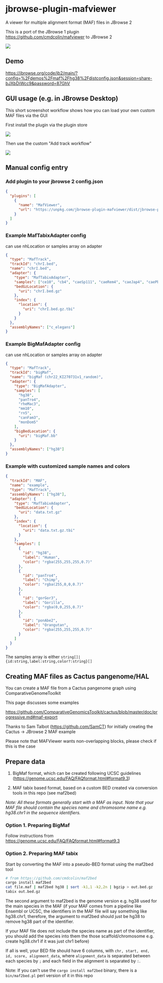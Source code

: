 # jbrowse-plugin-mafviewer

A viewer for multiple alignment format (MAF) files in JBrowse 2

This is a port of the JBrowse 1 plugin https://github.com/cmdcolin/mafviewer to
JBrowse 2

![](img/1.png)

## Demo

https://jbrowse.org/code/jb2/main/?config=%2Fdemos%2Fmaf%2Fhg38%2Fdistconfig.json&session=share-bJXbDiWcc9&password=87GhV

## GUI usage (e.g. in JBrowse Desktop)

This short screenshot workflow shows how you can load your own custom MAF files
via the GUI

First install the plugin via the plugin store

![](img/3.png)

Then use the custom "Add track workflow"

![](img/2.png)

## Manual config entry

### Add plugin to your jbrowse 2 config.json

```json
{
  "plugins": [
    {
      "name": "MafViewer",
      "url": "https://unpkg.com/jbrowse-plugin-mafviewer/dist/jbrowse-plugin-mafviewer.umd.production.min.js"
    }
  ]
}
```

### Example MafTabixAdapter config

can use nhLocation or samples array on adapter

```json
{
  "type": "MafTrack",
  "trackId": "chrI.bed",
  "name": "chrI.bed",
  "adapter": {
    "type": "MafTabixAdapter",
    "samples": ["ce10", "cb4", "caeSp111", "caeRem4", "caeJap4", "caePb3"],
    "bedGzLocation": {
      "uri": "chrI.bed.gz"
    },
    "index": {
      "location": {
        "uri": "chrI.bed.gz.tbi"
      }
    }
  },
  "assemblyNames": ["c_elegans"]
}
```

### Example BigMafAdapter config

can use nhLocation or samples array on adapter

```json
{
  "type": "MafTrack",
  "trackId": "bigMaf",
  "name": "bigMaf (chr22_KI270731v1_random)",
  "adapter": {
    "type": "BigMafAdapter",
    "samples": [
      "hg38",
      "panTro4",
      "rheMac3",
      "mm10",
      "rn5",
      "canFam3",
      "monDom5"
    ],
    "bigBedLocation": {
      "uri": "bigMaf.bb"
    }
  },
  "assemblyNames": ["hg38"]
}
```

### Example with customized sample names and colors

```json
{
  "trackId": "MAF",
  "name": "example",
  "type": "MafTrack",
  "assemblyNames": ["hg38"],
  "adapter": {
    "type": "MafTabixAdapter",
    "bedGzLocation": {
      "uri": "data.txt.gz"
    },
    "index": {
      "location": {
        "uri": "data.txt.gz.tbi"
      }
    },
    "samples": [
      {
        "id": "hg38",
        "label": "Human",
        "color": "rgba(255,255,255,0.7)"
      },
      {
        "id": "panTro4",
        "label": "Chimp",
        "color": "rgba(255,0,0,0.7)"
      },
      {
        "id": "gorGor3",
        "label": "Gorilla",
        "color": "rgba(0,0,255,0.7)"
      },
      {
        "id": "ponAbe2",
        "label": "Orangutan",
        "color": "rgba(255,255,255,0.7)"
      }
    ]
  }
}
```

The samples array is either `string[]|{id:string,label:string,color?:string}[]`

## Creating MAF files as Cactus pangenome/HAL

You can create a MAF file from a Cactus pangenome graph using
ComparativeGenomeToolkit

This page discusses some examples

https://github.com/ComparativeGenomicsToolkit/cactus/blob/master/doc/progressive.md#maf-export

Thanks to Sam Talbot (https://github.com/SamCT) for initially creating the
Cactus -> JBrowse 2 MAF example

Please note that MAFViewer wants non-overlapping blocks, please check if this is
the case

## Prepare data

1. BigMaf format, which can be created following UCSC guidelines
   (https://genome.ucsc.edu/FAQ/FAQformat.html#format9.3)

2. MAF tabix based format, based on a custom BED created via conversion tools in
   this repo (see maf2bed)

_Note: All these formats generally start with a MAF as input. Note that your MAF
file should contain the species name and chromosome name e.g. hg38.chr1 in the
sequence identifiers._

### Option 1. Preparing BigMaf

Follow instructions from https://genome.ucsc.edu/FAQ/FAQformat.html#format9.3

### Option 2. Preparing MAF tabix

Start by converting the MAF into a pseudo-BED format using the maf2bed tool

```bash
# from https://github.com/cmdcolin/maf2bed
cargo install maf2bed
cat file.maf | maf2bed hg38 | sort -k1,1 -k2,2n | bgzip > out.bed.gz
tabix out.bed.gz
```

The second argument to maf2bed is the genome version e.g. hg38 used for the main
species in the MAF (if your MAF comes from a pipeline like Ensembl or UCSC, the
identifiers in the MAF file will say something like hg38.chr1, therefore, the
argument to maf2bed should just be hg38 to remove hg38 part of the identifier.

If your MAF file does not include the species name as part of the identifier,
you should add the species into them the those scaffold/chromosome e.g. create
hg38.chr1 if it was just chr1 before)

If all is well, your BED file should have 6 columns, with
`chr, start, end, id, score, alignment_data`, where `alignment_data` is
separated between each species by `;` and each field in the alignment is
separated by `:`.

Note: If you can't use the `cargo install maf2bed` binary, there is a
`bin/maf2bed.pl` perl version of it in this repo
